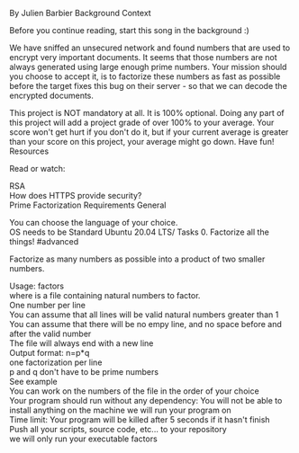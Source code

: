 By Julien Barbier
Background Context

Before you continue reading, start this song in the background :)

We have sniffed an unsecured network and found numbers that are used to encrypt very important documents. It seems that those numbers are not always generated using large enough prime numbers. Your mission should you choose to accept it, is to factorize these numbers as fast as possible before the target fixes this bug on their server - so that we can decode the encrypted documents.

This project is NOT mandatory at all. It is 100% optional. Doing any part of this project will add a project grade of over 100% to your average. Your score won't get hurt if you don't do it, but if your current average is greater than your score on this project, your average might go down. Have fun!
Resources

Read or watch:

RSA\
How does HTTPS provide security?\
Prime Factorization
Requirements
General

You can choose the language of your choice.\
OS needs to be Standard Ubuntu 20.04 LTS/
Tasks
0. Factorize all the things!
#advanced

Factorize as many numbers as possible into a product of two smaller numbers.

Usage: factors <file>\
    where <file> is a file containing natural numbers to factor.\
    One number per line\
    You can assume that all lines will be valid natural numbers greater than 1\
    You can assume that there will be no empy line, and no space before and after the valid number\
    The file will always end with a new line\
Output format: n=p*q\
    one factorization per line\
    p and q don't have to be prime numbers\
    See example\
You can work on the numbers of the file in the order of your choice\
Your program should run without any dependency: You will not be able to install anything on the machine we will run your program on\
Time limit: Your program will be killed after 5 seconds if it hasn't finish\
Push all your scripts, source code, etc... to your repository\
    we will only run your executable factors